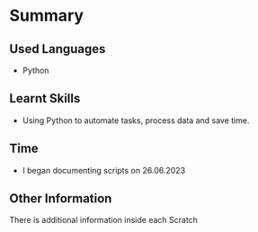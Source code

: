 # Summary

## Used Languages
- Python

## Learnt Skills
- Using Python to automate tasks, process data and save time.

## Time
- I began documenting scripts on 26.06.2023

## Other Information
There is additional information inside each Scratch
